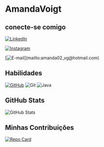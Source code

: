 # AmandaVoigt

## conecte-se comigo
[![LinkedIn](https://img.shields.io/badge/LinkedIn-773182?style=for-the-badge&logo=linkedin&logoColor=white)](https://www.linkedin.com/in/amanda-voigt-guimarães/)

[![Instagram](https://img.shields.io/badge/-Instagram-de2f8c?style=for-the-badge&logo=instagram&logoColor=white)](https://www.instagram.com/amandavoiigt/)

[![E-mail](https://img.shields.io/badge/-Email-773182?style=for-the-badge&logo=microsoft-outlook&logoColor=000?)](mailto:amanda02_vg@hotmail.com)

## Habilidades    
[![GitHub](https://img.shields.io/badge/GitHub-773182?style=for-the-badge&logo=github&logoColor=white)](https://github.com/AmandaVoigt)  ![Git](https://img.shields.io/badge/GIT-de2f8c?style=for-the-badge&logo=git&logoColor=white)  ![Java](https://img.shields.io/badge/java-773182.svg?style=for-the-badge&logo=openjdk&logoColor=white)

## GitHub Stats
![GitHub Stats](https://github-readme-stats.vercel.app/api?username=AmandaVoigt&theme=transparent&bg_color=000&border_color=773182&show_icons=true&icon_color=773182&title_color=773182&text_color=FFF)

## Minhas Contribuições
[![Repo Card](https://github-readme-stats.vercel.app/api/pin/?username=AmandaVoigt&repo=dio-lab-open-source&bg_color=000&border_color=de2f8c&show_icons=true&icon_color=de2f8c&title_color=de2f8c&text_color=FFF)](https://github.com/AmandaVoigt/dio-lab-open-source)
